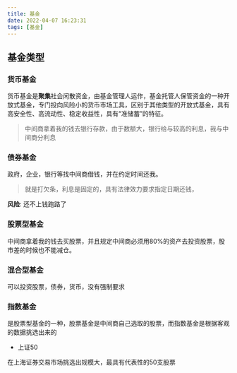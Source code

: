 ```yaml
---
title: 基金
date: 2022-04-07 16:23:31
tags: [基金]
---
```

## 基金类型 

### 货币基金

货币基金是**聚集**社会闲散资金，由基金管理人运作，基金托管人保管资金的一种开放式基金，专门投向风险小的货币市场工具，区别于其他类型的开放式基金，具有高安全性、高流动性、稳定收益性，具有“准储蓄”的特征。

> 中间商拿着我的钱去银行存款，由于数额大，银行给与较高的利息，我与中间商分利息

### 债券基金

政府，企业，银行等找中间商借钱，并在约定时间还我。

> 就是打欠条，利息是固定的，具有法律效力要求指定日期还钱，

**风险**: 还不上钱跑路了

### 股票型基金

中间商拿着我的钱去买股票，并且规定中间商必须用80%的资产去投资股票，股市差的时候也不能减仓。

### 混合型基金

可以投资股票，债券，货币，没有强制要求

 ### 指数基金

是股票型基金的一种，股票基金是中间商自己选取的股票，而指数基金是根据客观的数据挑选出来的

- 上证50

在上海证券交易市场挑选出规模大，最具有代表性的50支股票

